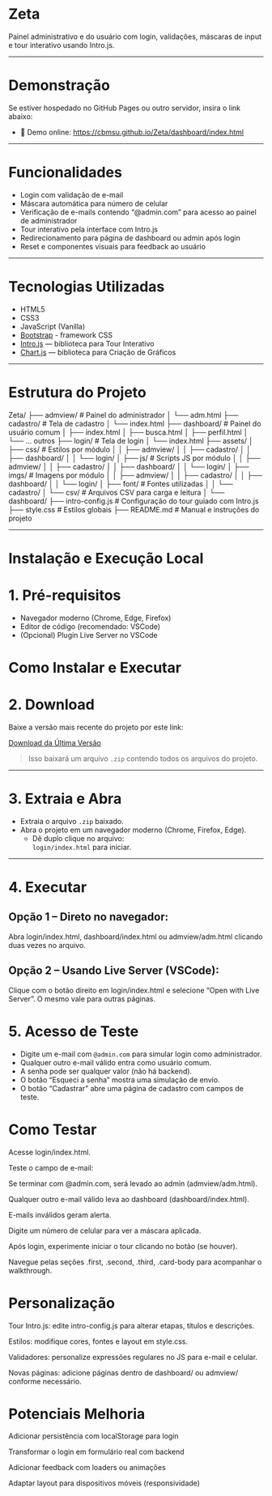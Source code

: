 # Zeta

Painel administrativo e do usuário com login, validações, máscaras de input e tour interativo usando Intro.js.

---

# Demonstração

Se estiver hospedado no GitHub Pages ou outro servidor, insira o link abaixo:
- 🔗 Demo online: https://cbmsu.github.io/Zeta/dashboard/index.html 

---

# Funcionalidades

- Login com validação de e-mail
- Máscara automática para número de celular
- Verificação de e-mails contendo “@admin.com” para acesso ao painel de administrador
- Tour interativo pela interface com Intro.js
- Redirecionamento para página de dashboard ou admin após login
- Reset e componentes visuais para feedback ao usuário

---

# Tecnologias Utilizadas

- HTML5
- CSS3
- JavaScript (Vanilla)
- [Bootstrap](https://getbootstrap.com/) - framework CSS 
- [Intro.js](https://introjs.com/) — biblioteca para Tour Interativo
- [Chart.js](https://www.chartjs.org/) — biblioteca para Criação de Gráficos

---

# Estrutura do Projeto

Zeta/
├── admview/              # Painel do administrador
│   └── adm.html
├── cadastro/             # Tela de cadastro
│   └── index.html
├── dashboard/            # Painel do usuário comum
│   ├── index.html
│   ├── busca.html
│   ├── perfil.html
│   └── ... outros
├── login/                # Tela de login
│   └── index.html
├── assets/
│   ├── css/              # Estilos por módulo
│   │   ├── admview/
│   │   ├── cadastro/
│   │   ├── dashboard/
│   │   └── login/
│   ├── js/               # Scripts JS por módulo
│   │   ├── admview/
│   │   ├── cadastro/
│   │   ├── dashboard/
│   │   └── login/
│   ├── imgs/             # Imagens por módulo
│   │   ├── admview/
│   │   ├── cadastro/
│   │   ├── dashboard/
│   │   └── login/
│   ├── font/             # Fontes utilizadas
│   │   └── cadastro/
│   └── csv/              # Arquivos CSV para carga e leitura
│       └── dashboard/
├── intro-config.js       # Configuração do tour guiado com Intro.js
├── style.css             # Estilos globais
├── README.md             # Manual e instruções do projeto


---

# Instalação e Execução Local

# 1. Pré-requisitos

- Navegador moderno (Chrome, Edge, Firefox)
- Editor de código (recomendado: VSCode)
- (Opcional) Plugin Live Server no VSCode

# Como Instalar e Executar

# 2. Download

Baixe a versão mais recente do projeto por este link:

[Download da Última Versão](https://github.com/CBMSU/Zeta/releases/latest)

> Isso baixará um arquivo `.zip` contendo todos os arquivos do projeto.

---

# 3. Extraia e Abra

- Extraia o arquivo `.zip` baixado.
- Abra o projeto em um navegador moderno (Chrome, Firefox, Edge).
  - Dê duplo clique no arquivo:  
    `login/index.html` para iniciar.

---

# 4. Executar
## Opção 1 – Direto no navegador:
Abra login/index.html, dashboard/index.html ou admview/adm.html clicando duas vezes no arquivo.

## Opção 2 – Usando Live Server (VSCode):
Clique com o botão direito em login/index.html e selecione “Open with Live Server”. O mesmo vale para outras páginas.

# 5. Acesso de Teste

- Digite um e-mail com `@admin.com` para simular login como administrador.
- Qualquer outro e-mail válido entra como usuário comum.
- A senha pode ser qualquer valor (não há backend).
- O botão “Esqueci a senha” mostra uma simulação de envio.
- O botão “Cadastrar” abre uma página de cadastro com campos de teste.

# Como Testar
Acesse login/index.html.

Teste o campo de e-mail:

Se terminar com @admin.com, será levado ao admin (admview/adm.html).

Qualquer outro e-mail válido leva ao dashboard (dashboard/index.html).

E-mails inválidos geram alerta.

Digite um número de celular para ver a máscara aplicada.

Após login, experimente iniciar o tour clicando no botão (se houver).

Navegue pelas seções .first, .second, .third, .card-body para acompanhar o walkthrough.

# Personalização
Tour Intro.js: edite intro-config.js para alterar etapas, títulos e descrições.

Estilos: modifique cores, fontes e layout em style.css.

Validadores: personalize expressões regulares no JS para e-mail e celular.

Novas páginas: adicione páginas dentro de dashboard/ ou admview/ conforme necessário.

# Potenciais Melhoria
Adicionar persistência com localStorage para login

Transformar o login em formulário real com backend

Adicionar feedback com loaders ou animações

Adaptar layout para dispositivos móveis (responsividade)

